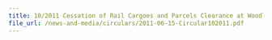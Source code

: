 ```yaml
---
title: 10/2011 Cessation of Rail Cargoes and Parcels Clearance at Woodlands Train Checkpoint
file_url: /news-and-media/circulars/2011-06-15-Circular102011.pdf
---
```

